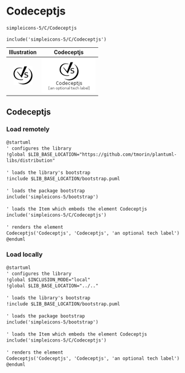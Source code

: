 # Codeceptjs


```text
simpleicons-5/C/Codeceptjs
```

```text
include('simpleicons-5/C/Codeceptjs')
```



| Illustration | Codeceptjs |
| :---: | :---: |
| ![illustration for Illustration](../../simpleicons-5/C/Codeceptjs.png) | ![illustration for Codeceptjs](../../simpleicons-5/C/Codeceptjs.Local.png) |




## Codeceptjs

### Load remotely
```plantuml
@startuml
' configures the library
!global $LIB_BASE_LOCATION="https://github.com/tmorin/plantuml-libs/distribution"

' loads the library's bootstrap
!include $LIB_BASE_LOCATION/bootstrap.puml

' loads the package bootstrap
include('simpleicons-5/bootstrap')

' loads the Item which embeds the element Codeceptjs
include('simpleicons-5/C/Codeceptjs')

' renders the element
Codeceptjs('Codeceptjs', 'Codeceptjs', 'an optional tech label')
@enduml
```

### Load locally
```plantuml
@startuml
' configures the library
!global $INCLUSION_MODE="local"
!global $LIB_BASE_LOCATION="../.."

' loads the library's bootstrap
!include $LIB_BASE_LOCATION/bootstrap.puml

' loads the package bootstrap
include('simpleicons-5/bootstrap')

' loads the Item which embeds the element Codeceptjs
include('simpleicons-5/C/Codeceptjs')

' renders the element
Codeceptjs('Codeceptjs', 'Codeceptjs', 'an optional tech label')
@enduml
```

